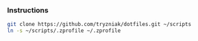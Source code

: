 ### Instructions

```bash
git clone https://github.com/tryzniak/dotfiles.git ~/scripts
ln -s ~/scripts/.zprofile ~/.zprofile
```
